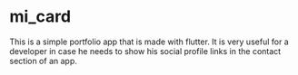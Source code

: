 # mi_card
This is a simple portfolio app that is made with flutter.
It is very useful for a developer in case he needs to show his social profile links in the contact section of an app.
